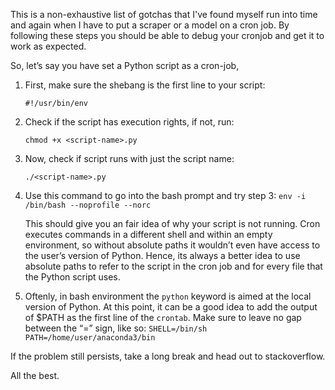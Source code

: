 This is a non-exhaustive list of gotchas that I've found myself run into 
time and again when I have to put a scraper or a model on a
cron job. By following these steps you should be able to debug
your cronjob and get it to work as expected.

So, let’s say you have set a Python script as a cron-job,

1. First, make sure the shebang is the first line to your script:

      `#!/usr/bin/env`

2. Check if the script has execution rights, if not, run:

      `chmod +x <script-name>.py`
3. Now, check if script runs with just the script name:

      `./<script-name>.py`

4. Use this command to go into the bash prompt and try step 3:
      `env -i /bin/bash --noprofile --norc`
    
    This should give you an fair idea of why your script is not running.
    Cron executes commands in a different shell and within an empty environment, 
    so without absolute paths it wouldn’t even have access to the user’s version of Python. 
    Hence, its always a better idea to use absolute paths to refer to the script in the cron job 
    and for every file that the Python script uses. 

5. Oftenly, in bash environment the `python` keyword is aimed at the local version of Python.
At this point, it can be a good idea to add the output of $PATH as the first line of the `crontab`. 
Make sure to leave no gap between the “=” sign, like so:
  `SHELL=/bin/sh
  PATH=/home/user/anaconda3/bin`


If the problem still persists, take a long break and head out to stackoverflow.

All the best.

